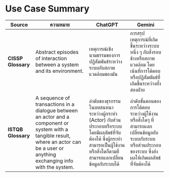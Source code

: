 # Use Case Summary

| **Source**        | **ความหมาย**                                                                                                                                                        | **ChatGPT**                                                                                     | **Gemini**                                                                                   |
|--------------------|--------------------------------------------------------------------------------------------------------------------------------------------------------------------|---------------------------------------------------------------------------------------------------------------|-----------------------------------------------------------------------------------------------|
| **CISSP Glossary** | Abstract episodes of interaction between a system and its environment.                                                                                             | เหตุการณ์เชิงนามธรรมของการปฏิสัมพันธ์ระหว่างระบบกับสภาพแวดล้อมของมัน                                          | การสรุปเหตุการณ์ที่เกิดขึ้นระหว่างระบบหนึ่ง ๆ กับสิ่งรอบข้างหรือสภาพแวดล้อม โดยเน้นที่การโต้ตอบหรือปฏิสัมพันธ์ที่เกิดขึ้นระหว่างทั้งสองฝ่าย                                              |
| **ISTQB Glossary** | A sequence of transactions in a dialogue between an actor and a component or system with a tangible result, where an actor can be a user or anything exchanging info with the system. | ลำดับของธุรกรรมในบทสนทนาระหว่างผู้กระทำ (Actor) กับส่วนประกอบหรือระบบ โดยมีผลลัพธ์ที่จับต้องได้ ซึ่งผู้กระทำสามารถเป็นผู้ใช้งานหรือสิ่งใดก็ตามที่สามารถแลกเปลี่ยนข้อมูลกับระบบได้    | ลำดับขั้นตอนของการโต้ตอบระหว่างผู้ใช้งานหรือสิ่งใดๆ ที่สามารถแลกเปลี่ยนข้อมูลกับระบบกับระบบหรือส่วนประกอบของระบบ ซึ่งส่งผลให้เกิดผลลัพธ์ที่จับต้องได้                    |
